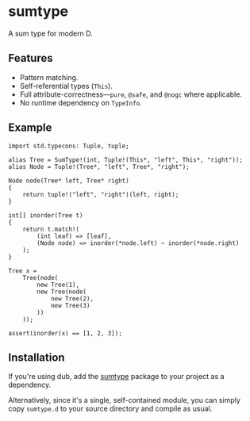 sumtype
=======

A sum type for modern D.

Features
--------

- Pattern matching.
- Self-referential types (`This`).
- Full attribute-correctness—`pure`, `@safe`, and `@nogc` where applicable.
- No runtime dependency on `TypeInfo`.

Example
-------

    import std.typecons: Tuple, tuple;

    alias Tree = SumType!(int, Tuple!(This*, "left", This*, "right"));
    alias Node = Tuple!(Tree*, "left", Tree*, "right");

    Node node(Tree* left, Tree* right)
    {
        return tuple!("left", "right")(left, right);
    }

    int[] inorder(Tree t)
    {
        return t.match!(
            (int leaf) => [leaf],
            (Node node) => inorder(*node.left) ~ inorder(*node.right)
        );
    }

    Tree x =
        Tree(node(
            new Tree(1),
            new Tree(node(
                new Tree(2),
                new Tree(3)
            ))
        ));

    assert(inorder(x) == [1, 2, 3]);


Installation
------------

If you're using dub, add the [sumtype](https://code.dlang.org/packages/sumtype)
package to your project as a dependency.

Alternatively, since it's a single, self-contained module, you can simply copy
`sumtype.d` to your source directory and compile as usual.
